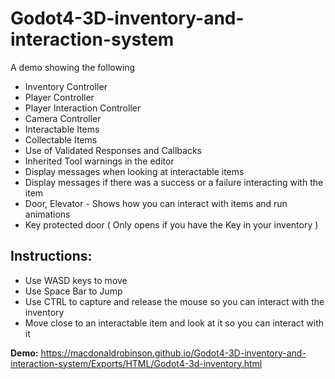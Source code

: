 # Godot4-3D-inventory-and-interaction-system

A demo showing the following
- Inventory Controller
- Player Controller
- Player Interaction Controller
- Camera Controller
- Interactable Items
- Collectable Items
- Use of Validated Responses and Callbacks
- Inherited Tool warnings in the editor
- Display messages when looking at interactable items
- Display messages if there was a success or a failure interacting with the item
- Door, Elevator - Shows how you can interact with items and run animations
- Key protected door ( Only opens if you have the Key in your inventory )

## Instructions:
- Use WASD keys to move
- Use Space Bar to Jump
- Use CTRL to capture and release the mouse so you can interact with the inventory
- Move close to an interactable item and look at it so you can interact with it

**Demo:** https://macdonaldrobinson.github.io/Godot4-3D-inventory-and-interaction-system/Exports/HTML/Godot4-3d-inventory.html
